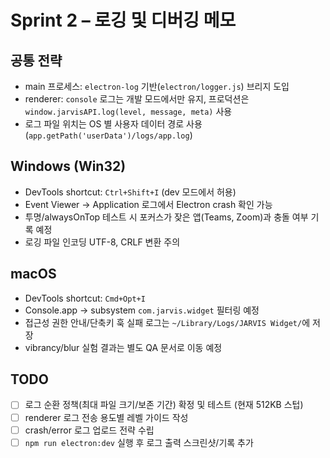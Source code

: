 # Sprint 2 – 로깅 및 디버깅 메모

## 공통 전략
- main 프로세스: `electron-log` 기반(`electron/logger.js`) 브리지 도입
- renderer: `console` 로그는 개발 모드에서만 유지, 프로덕션은 `window.jarvisAPI.log(level, message, meta)` 사용
- 로그 파일 위치는 OS 별 사용자 데이터 경로 사용 (`app.getPath('userData')/logs/app.log`)

## Windows (Win32)
- DevTools shortcut: `Ctrl+Shift+I` (dev 모드에서 허용)
- Event Viewer → Application 로그에서 Electron crash 확인 가능
- 투명/alwaysOnTop 테스트 시 포커스가 잦은 앱(Teams, Zoom)과 충돌 여부 기록 예정
- 로깅 파일 인코딩 UTF-8, CRLF 변환 주의

## macOS
- DevTools shortcut: `Cmd+Opt+I`
- Console.app → subsystem `com.jarvis.widget` 필터링 예정
- 접근성 권한 안내/단축키 훅 실패 로그는 `~/Library/Logs/JARVIS Widget/`에 저장
- vibrancy/blur 실험 결과는 별도 QA 문서로 이동 예정

## TODO
- [ ] 로그 순환 정책(최대 파일 크기/보존 기간) 확정 및 테스트 (현재 512KB 스텁)
- [ ] renderer 로그 전송 용도별 레벨 가이드 작성
- [ ] crash/error 로그 업로드 전략 수립
- [ ] `npm run electron:dev` 실행 후 로그 출력 스크린샷/기록 추가
